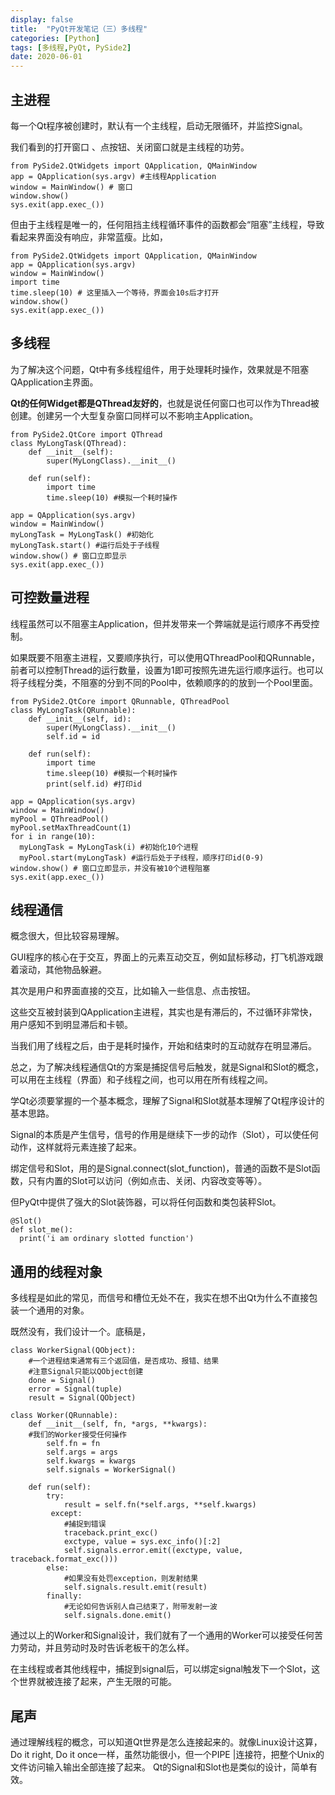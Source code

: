 ```yaml
---
display: false
title:  "PyQt开发笔记（三）多线程"
categories: [Python]
tags: [多线程,PyQt, PySide2]
date: 2020-06-01
---
```


## 主进程
每一个Qt程序被创建时，默认有一个主线程，启动无限循环，并监控Signal。

我们看到的打开窗口 、点按钮、关闭窗口就是主线程的功劳。

```
from PySide2.QtWidgets import QApplication, QMainWindow
app = QApplication(sys.argv) #主线程Application
window = MainWindow() # 窗口
window.show()
sys.exit(app.exec_())
```

但由于主线程是唯一的，任何阻挡主线程循环事件的函数都会“阻塞”主线程，导致看起来界面没有响应，非常蓝瘦。比如，

```
from PySide2.QtWidgets import QApplication, QMainWindow
app = QApplication(sys.argv)
window = MainWindow()
import time
time.sleep(10) # 这里插入一个等待，界面会10s后才打开
window.show()
sys.exit(app.exec_())
```

## 多线程
为了解决这个问题，Qt中有多线程组件，用于处理耗时操作，效果就是不阻塞QApplication主界面。

**Qt的任何Widget都是QThread友好的**，也就是说任何窗口也可以作为Thread被创建。创建另一个大型复杂窗口同样可以不影响主Application。

```
from PySide2.QtCore import QThread
class MyLongTask(QThread):
    def __init__(self):
        super(MyLongClass).__init__()
    
    def run(self):
        import time
        time.sleep(10) #模拟一个耗时操作

app = QApplication(sys.argv)
window = MainWindow()
myLongTask = MyLongTask() #初始化
myLongTask.start() #运行后处于子线程
window.show() # 窗口立即显示
sys.exit(app.exec_())
```

## 可控数量进程

线程虽然可以不阻塞主Application，但并发带来一个弊端就是运行顺序不再受控制。

如果既要不阻塞主进程，又要顺序执行，可以使用QThreadPool和QRunnable，前者可以控制Thread的运行数量，设置为1即可按照先进先运行顺序运行。也可以将子线程分类，不阻塞的分到不同的Pool中，依赖顺序的的放到一个Pool里面。

```
from PySide2.QtCore import QRunnable, QThreadPool
class MyLongTask(QRunnable):
    def __init__(self, id):
        super(MyLongClass).__init__()
        self.id = id
    
    def run(self):
        import time
        time.sleep(10) #模拟一个耗时操作
        print(self.id) #打印id

app = QApplication(sys.argv)
window = MainWindow()
myPool = QThreadPool()
myPool.setMaxThreadCount(1)
for i in range(10):
  myLongTask = MyLongTask(i) #初始化10个进程
  myPool.start(myLongTask) #运行后处于子线程，顺序打印id(0-9)
window.show() # 窗口立即显示，并没有被10个进程阻塞
sys.exit(app.exec_())
```

## 线程通信

概念很大，但比较容易理解。

GUI程序的核心在于交互，界面上的元素互动交互，例如鼠标移动，打飞机游戏跟着滚动，其他物品躲避。

其次是用户和界面直接的交互，比如输入一些信息、点击按钮。

这些交互被封装到QApplication主进程，其实也是有滞后的，不过循环非常快，用户感知不到明显滞后和卡顿。

当我们用了线程之后，由于是耗时操作，开始和结束时的互动就存在明显滞后。

总之，为了解决线程通信Qt的方案是捕捉信号后触发，就是Signal和Slot的概念，可以用在主线程（界面）和子线程之间，也可以用在所有线程之间。

学Qt必须要掌握的一个基本概念，理解了Signal和Slot就基本理解了Qt程序设计的基本思路。

Signal的本质是产生信号，信号的作用是继续下一步的动作（Slot），可以使任何动作，这样就将元素连接了起来。

绑定信号和Slot，用的是Signal.connect(slot_function)，普通的函数不是Slot函数，只有内置的Slot可以访问（例如点击、关闭、内容改变等等）。

但PyQt中提供了强大的Slot装饰器，可以将任何函数和类包装秤Slot。

```
@Slot()
def slot_me():
  print('i am ordinary slotted function')
```


## 通用的线程对象

多线程是如此的常见，而信号和槽位无处不在，我实在想不出Qt为什么不直接包装一个通用的对象。

既然没有，我们设计一个。底稿是，

```
class WorkerSignal(QObject):
    #一个进程结束通常有三个返回值，是否成功、报错、结果
    #注意Signal只能以QObject创建
    done = Signal()
    error = Signal(tuple)
    result = Signal(QObject)
    
class Worker(QRunnable):
    def __init__(self, fn, *args, **kwargs):
    #我们的Worker接受任何操作
        self.fn = fn
        self.args = args
        self.kwargs = kwargs
        self.signals = WorkerSignal()
        
    def run(self):
        try:
            result = self.fn(*self.args, **self.kwargs)
         except:
            #捕捉到错误
            traceback.print_exc()
            exctype, value = sys.exc_info()[:2]
            self.signals.error.emit((exctype, value, traceback.format_exc()))
        else:
            #如果没有处罚exception，则发射结果
            self.signals.result.emit(result)
        finally:
            #无论如何告诉别人自己结束了，附带发射一波
            self.signals.done.emit()
```

通过以上的Worker和Signal设计，我们就有了一个通用的Worker可以接受任何苦力劳动，并且劳动时及时告诉老板干的怎么样。

在主线程或者其他线程中，捕捉到signal后，可以绑定signal触发下一个Slot，这个世界就被连接了起来，产生无限的可能。

## 尾声
通过理解线程的概念，可以知道Qt世界是怎么连接起来的。就像Linux设计这算，Do it right, Do it once一样，虽然功能很小，但一个PIPE |连接符，把整个Unix的文件访问输入输出全部连接了起来。 Qt的Signal和Slot也是类似的设计，简单有效。

